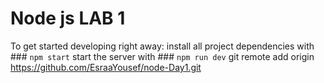 # Node js LAB 1 

To get started developing right away:
    install all project dependencies with ### `npm start`
    start the server with ### `npm run dev`
    git remote add origin https://github.com/EsraaYousef/node-Day1.git